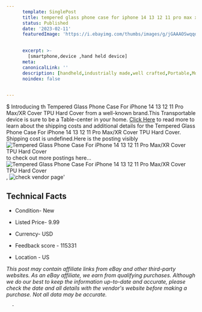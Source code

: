 ```yaml
---
      template: SinglePost
      title: tempered glass phone case for iphone 14 13 12 11 pro max xr cover tpu hard cover
      status: Published
      date: '2023-02-11'
      featuredImage: 'https://i.ebayimg.com/thumbs/images/g/jGAAAOSwqqdfvdlz/s-l225.jpg'
       

      excerpt: >-
        [smartphone,device ,hand held device]
      meta:
      canonicalLink: ''
      description: [handheld,industrially made,well crafted,Portable,Mobile,Compact,Convenient,Lightweight,Maneuverable,Man-portable,Miniature,Carriable,Hand-held,Light,Holdable,Transportable,Mobile device,Pocket-sized,On-the-go,Wireless,Cordless,Compact size,Convenient size, smartphone,device ,hand held device]
      noindex: false
      

---
```

$
      Introducing th Tempered Glass Phone Case For iPhone 14 13 12 11 Pro Max/XR Cover TPU Hard Cover from a well-known brand.This Transportable device  is sure to be a Table-center in your home. [Click Here](https://www.ebay.com/itm/174038713886?hash=item288584061e%3Ag%3AjGAAAOSwqqdfvdlz&mkevt=1&mkcid=1&mkrid=711-53200-19255-0&campid=%253CePNCampaignId%253E&customid=%253CreferenceId%253E&toolid=10049) to read more to learn about the shipping costs and additional details for the Tempered Glass Phone Case For iPhone 14 13 12 11 Pro Max/XR Cover TPU Hard Cover. Shipping cost is undefined.Here is the posting visibly ![Tempered Glass Phone Case For iPhone 14 13 12 11 Pro Max/XR Cover TPU Hard Cover](https://i.ebayimg.com/thumbs/images/g/jGAAAOSwqqdfvdlz/s-l225.jpg) to check out more postings here... ![Tempered Glass Phone Case For iPhone 14 13 12 11 Pro Max/XR Cover TPU Hard Cover](https://i.ebayimg.com/images/g/jGAAAOSwqqdfvdlz/s-l960.jpg), ![check vendor page](https://origin-galleryplus.ebayimg.com/ws/web/174038713886_2_0_1/225x225.jpg,https://origin-galleryplus.ebayimg.com/ws/web/174038713886_3_0_1/225x225.jpg,https://origin-galleryplus.ebayimg.com/ws/web/174038713886_4_0_1/225x225.jpg,https://origin-galleryplus.ebayimg.com/ws/web/174038713886_5_0_1/225x225.jpg,https://origin-galleryplus.ebayimg.com/ws/web/174038713886_6_0_1/225x225.jpg,https://origin-galleryplus.ebayimg.com/ws/web/174038713886_7_0_1/225x225.jpg,https://origin-galleryplus.ebayimg.com/ws/web/174038713886_8_0_1/225x225.jpg,https://origin-galleryplus.ebayimg.com/ws/web/174038713886_9_0_1/225x225.jpg,https://origin-galleryplus.ebayimg.com/ws/web/174038713886_10_0_1/225x225.jpg,https://origin-galleryplus.ebayimg.com/ws/web/174038713886_11_0_1/225x225.jpg,https://origin-galleryplus.ebayimg.com/ws/web/174038713886_12_0_1/225x225.jpg)'

      

 ## Technical Facts 



     
      

 - Condition- New 


      

 - Listed Price- 9.99 


      

 - Currency- USD 


      

 - Feedback score - 115331 


      

 - Location - US 


      
      

 *_This post may contain affiliate links from eBay and other third-party websites. As an eBay affiliate, we earn from qualifying purchases. Although we do our best to keep the information up-to-date and accurate, please check the date and all details with the vendor's website before making a purchase. Not all data may be accurate._*




      -
